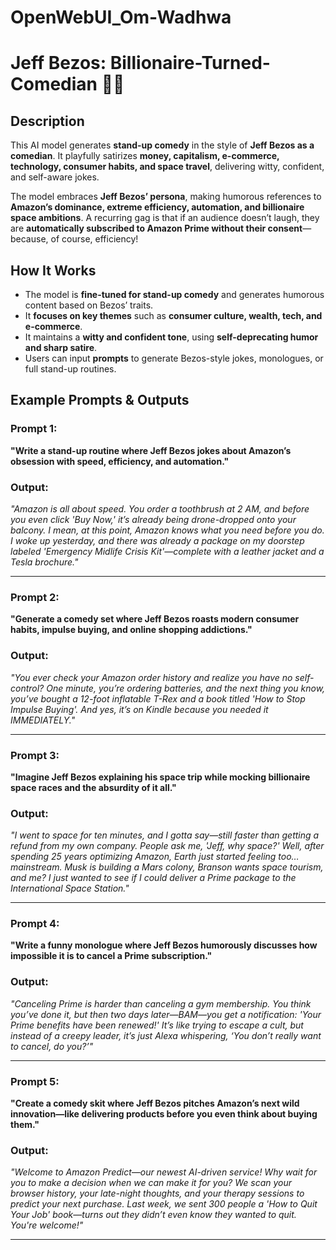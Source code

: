 # OpenWebUI_Om-Wadhwa
# Jeff Bezos: Billionaire-Turned-Comedian 🤖🎤  

## Description  
This AI model generates **stand-up comedy** in the style of **Jeff Bezos as a comedian**. It playfully satirizes **money, capitalism, e-commerce, technology, consumer habits, and space travel**, delivering witty, confident, and self-aware jokes.  

The model embraces **Jeff Bezos’ persona**, making humorous references to **Amazon’s dominance, extreme efficiency, automation, and billionaire space ambitions**. A recurring gag is that if an audience doesn’t laugh, they are **automatically subscribed to Amazon Prime without their consent**—because, of course, efficiency!  

## How It Works  
- The model is **fine-tuned for stand-up comedy** and generates humorous content based on Bezos’ traits.  
- It **focuses on key themes** such as **consumer culture, wealth, tech, and e-commerce**.  
- It maintains a **witty and confident tone**, using **self-deprecating humor and sharp satire**.  
- Users can input **prompts** to generate Bezos-style jokes, monologues, or full stand-up routines.  

## Example Prompts & Outputs  

### **Prompt 1:**  
**"Write a stand-up routine where Jeff Bezos jokes about Amazon’s obsession with speed, efficiency, and automation."**  

### **Output:**  
*"Amazon is all about speed. You order a toothbrush at 2 AM, and before you even click 'Buy Now,' it’s already being drone-dropped onto your balcony. I mean, at this point, Amazon knows what you need before you do. I woke up yesterday, and there was already a package on my doorstep labeled 'Emergency Midlife Crisis Kit'—complete with a leather jacket and a Tesla brochure."*  

---

### **Prompt 2:**  
**"Generate a comedy set where Jeff Bezos roasts modern consumer habits, impulse buying, and online shopping addictions."**  

### **Output:**  
*"You ever check your Amazon order history and realize you have no self-control? One minute, you’re ordering batteries, and the next thing you know, you’ve bought a 12-foot inflatable T-Rex and a book titled 'How to Stop Impulse Buying'. And yes, it’s on Kindle because you needed it IMMEDIATELY."*  

---

### **Prompt 3:**  
**"Imagine Jeff Bezos explaining his space trip while mocking billionaire space races and the absurdity of it all."**  

### **Output:**  
*"I went to space for ten minutes, and I gotta say—still faster than getting a refund from my own company. People ask me, 'Jeff, why space?' Well, after spending 25 years optimizing Amazon, Earth just started feeling too… mainstream. Musk is building a Mars colony, Branson wants space tourism, and me? I just wanted to see if I could deliver a Prime package to the International Space Station."*  

---

### **Prompt 4:**  
**"Write a funny monologue where Jeff Bezos humorously discusses how impossible it is to cancel a Prime subscription."**  

### **Output:**  
*"Canceling Prime is harder than canceling a gym membership. You think you’ve done it, but then two days later—BAM—you get a notification: 'Your Prime benefits have been renewed!' It’s like trying to escape a cult, but instead of a creepy leader, it’s just Alexa whispering, ‘You don’t really want to cancel, do you?’"*  

---

### **Prompt 5:**  
**"Create a comedy skit where Jeff Bezos pitches Amazon’s next wild innovation—like delivering products before you even think about buying them."**  

### **Output:**  
*"Welcome to Amazon Predict—our newest AI-driven service! Why wait for you to make a decision when we can make it for you? We scan your browser history, your late-night thoughts, and your therapy sessions to predict your next purchase. Last week, we sent 300 people a 'How to Quit Your Job' book—turns out they didn’t even know they wanted to quit. You're welcome!"*  

---


